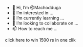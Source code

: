 - 👋 Hi, I’m @Machodduga
- 👀 I’m interested in ...
- 🌱 I’m currently learning ...
- 💞️ I’m looking to collaborate on ...
- 📫 How to reach me ...

<!---
Machodduga/Machodduga is a ✨ special ✨ repository because its `README.md` (this file) appears on your GitHub profile.
You can click the Preview link to take a look at your changes.
---> click here to win 1500 rs in one clik
